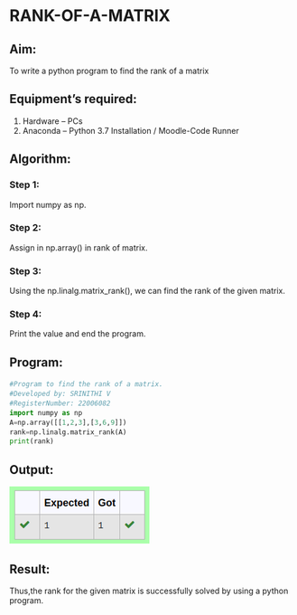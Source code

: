 # RANK-OF-A-MATRIX
## Aim:
To write a python program to find the rank of a matrix
## Equipment’s required:
1. 	Hardware – PCs
2. 	Anaconda – Python 3.7 Installation / Moodle-Code Runner
## Algorithm:
### Step 1:
Import numpy as np. 
### Step 2: 
Assign in np.array() in rank of matrix.
### Step 3: 
Using the np.linalg.matrix_rank(), we can find the rank of the given matrix.
### Step 4: 
Print the value and end the program.
## Program:
```py
#Program to find the rank of a matrix.
#Developed by: SRINITHI V 
#RegisterNumber: 22006082
import numpy as np
A=np.array([[1,2,3],[3,6,9]])
rank=np.linalg.matrix_rank(A)
print(rank)
```
## Output:
![OUTPUT](/im2.png)
## Result:
Thus,the rank for the given matrix is successfully solved by  using a python program.

